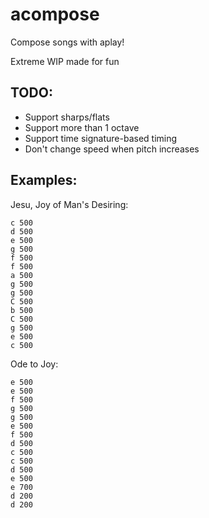 # acompose
Compose songs with aplay!

Extreme WIP made for fun

## TODO:

- Support sharps/flats
- Support more than 1 octave
- Support time signature-based timing
- Don't change speed when pitch increases

## Examples:

Jesu, Joy of Man's Desiring:

```
c 500
d 500
e 500
g 500
f 500
f 500
a 500
g 500
g 500
C 500
b 500
C 500
g 500
e 500
c 500
```

Ode to Joy:

```
e 500
e 500
f 500
g 500
g 500
e 500
f 500
d 500
c 500
c 500
d 500
e 500
e 700
d 200
d 200
```
